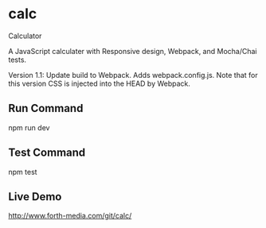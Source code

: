 # calc
Calculator

A JavaScript calculater with Responsive design, Webpack, and Mocha/Chai tests.

Version 1.1: Update build to Webpack. Adds webpack.config.js. Note that for this version CSS is injected into the HEAD by Webpack.

## Run Command
npm run dev

## Test Command
npm test

## Live Demo
http://www.forth-media.com/git/calc/
